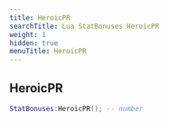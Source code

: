 ```yaml
---
title: HeroicPR
searchTitle: Lua StatBonuses HeroicPR
weight: 1
hidden: true
menuTitle: HeroicPR
---
```

## HeroicPR
```lua
StatBonuses:HeroicPR(); -- number
```